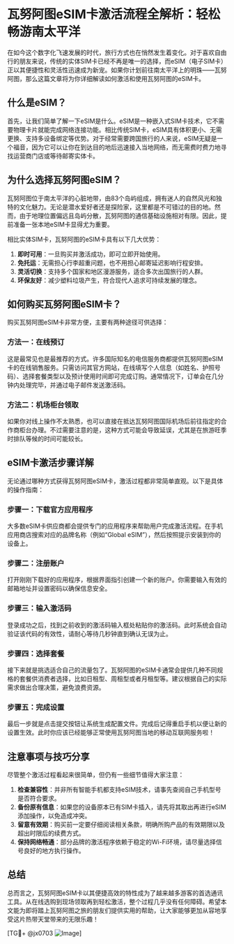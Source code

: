 # 瓦努阿图eSIM卡激活流程全解析：轻松畅游南太平洋

在如今这个数字化飞速发展的时代，旅行方式也在悄然发生着变化。对于喜欢自由行的朋友来说，传统的实体SIM卡已经不再是唯一的选择，而eSIM（电子SIM卡）正以其便捷性和灵活性迅速成为新宠。如果你计划前往南太平洋上的明珠——瓦努阿图，那么这篇文章将为你详细解读如何激活和使用瓦努阿图的eSIM卡。

## 什么是eSIM？

首先，让我们简单了解一下eSIM是什么。eSIM是一种嵌入式SIM卡技术，它不需要物理卡片就能完成网络连接功能。相比传统SIM卡，eSIM具有体积更小、无需更换、支持多设备绑定等优势。对于经常需要跨国旅行的人来说，eSIM无疑是一个福音，因为它可以让你在到达目的地后迅速接入当地网络，而无需费时费力地寻找运营商门店或等待邮寄实体卡。

## 为什么选择瓦努阿图eSIM？

瓦努阿图位于南太平洋的心脏地带，由83个岛屿组成，拥有迷人的自然风光和独特的文化魅力。无论是潜水爱好者还是探险家，这里都是不可错过的目的地。然而，由于地理位置偏远且岛屿分散，瓦努阿图的通信基础设施相对有限。因此，提前准备一张本地eSIM卡显得尤为重要。

相比实体SIM卡，瓦努阿图的eSIM卡具有以下几大优势：
1. **即时可用**：一旦购买并激活成功，即可立即开始使用。
2. **免托运**：无需担心行李超重问题，也不用担心邮寄延迟影响行程安排。
3. **灵活切换**：支持多个国家和地区漫游服务，适合多次出国旅行的人群。
4. **环保友好**：减少塑料垃圾产生，符合现代人追求可持续发展的理念。

## 如何购买瓦努阿图eSIM卡？

购买瓦努阿图eSIM卡非常方便，主要有两种途径可供选择：

### 方法一：在线预订
这是最常见也是最推荐的方式。许多国际知名的电信服务商都提供瓦努阿图eSIM卡的在线销售服务。只需访问其官方网站，在线填写个人信息（如姓名、护照号码）、选择套餐类型以及预计使用时间即可完成订购。通常情况下，订单会在几分钟内处理完毕，并通过电子邮件发送激活码。

### 方法二：机场柜台领取
如果你对线上操作不太熟悉，也可以直接在抵达瓦努阿图国际机场后前往指定的合作商柜台办理。不过需要注意的是，这种方式可能会导致延误，尤其是在旅游旺季时排队等候的时间可能较长。

## eSIM卡激活步骤详解

无论通过哪种方式获得瓦努阿图eSIM卡，激活过程都非常简单直观。以下是具体的操作指南：

### 步骤一：下载官方应用程序
大多数eSIM卡供应商都会提供专门的应用程序来帮助用户完成激活流程。在手机应用商店搜索对应的品牌名称（例如“Global eSIM”），然后按照提示安装到你的设备上。

### 步骤二：注册账户
打开刚刚下载好的应用程序，根据界面指引创建一个新的账户。你需要输入有效的邮箱地址并设置密码以确保信息安全。

### 步骤三：输入激活码
登录成功之后，找到之前收到的激活码输入框处粘贴你的激活码。此时系统会自动验证该代码的有效性，请耐心等待几秒钟直到确认无误为止。

### 步骤四：选择套餐
接下来就是挑选适合自己的流量包了。瓦努阿图的eSIM卡通常会提供几种不同规格的套餐供消费者选择，比如日租型、周租型或者月租型等。建议根据自己的实际需求做出合理决策，避免浪费资源。

### 步骤五：完成设置
最后一步就是点击提交按钮让系统生成配置文件。完成后记得重启手机以便让新的设置生效。此时你应该已经能够正常使用瓦努阿图当地的移动互联网服务啦！

## 注意事项与技巧分享

尽管整个激活过程看起来很简单，但仍有一些细节值得大家注意：

1. **检查兼容性**：并非所有智能手机都支持eSIM技术，请事先查阅自己手机型号是否符合要求。
2. **备份原有信息**：如果您的设备原本已有SIM卡插入，请先将其取出再进行eSIM添加操作，以免造成冲突。
3. **留意有效期**：购买前一定要仔细阅读相关条款，明确所购产品的有效期限以及超出时限后的续费方式。
4. **保持网络畅通**：部分品牌的激活程序依赖于稳定的Wi-Fi环境，请尽量选择信号良好的地方执行操作。

## 总结

总而言之，瓦努阿图eSIM卡以其便捷高效的特性成为了越来越多游客的首选通讯工具。从在线选购到现场领取再到轻松激活，整个过程几乎没有任何障碍。希望本文能为即将踏上瓦努阿图之旅的朋友们提供实用的帮助，让大家能够更加从容地享受这片热带天堂带来的无限乐趣！

[TG💪+ @jx0703 ![Image](https://github.com/user-attachments/assets/dbca1d08-cadb-493c-b0ec-ad6f7a83f270)]